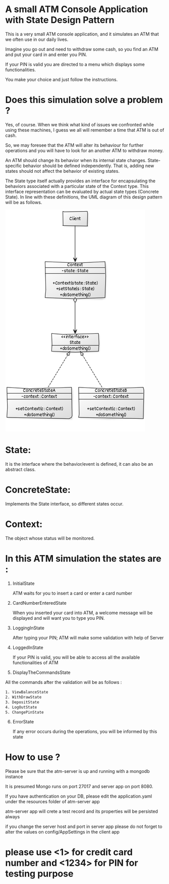 # A small ATM Console Application with State Design Pattern

This is a very small ATM console application, and it simulates an ATM that we often use in our daily lives.

Imagine you go out and need to withdraw some cash, so you find an ATM and put your card in and enter you PIN.

If your PIN is valid you are directed to a menu which displays some functionalities.

You make your choice and just follow the instructions.

# Does this simulation solve a problem ?

Yes, of course. When we think what kind of issues we confronted while using these machines, I guess we all will remember a time that ATM is out of cash.

So, we may foresee that the ATM will alter its behaviour for further operations and you will have to look for an another ATM to withdraw money.

An ATM should change its behavior when its internal state changes. State-specific behavior should be defined independently. That is, adding new states should not affect the behavior of existing states.

The State type itself actually provides an interface for encapsulating the behaviors associated with a particular state of the Context type. This interface representation can be evaluated by actual state types (Concrete State). In line with these definitions, the UML diagram of this design pattern will be as follows.

![img.png](img.png)

# State:
It is the interface where the behavior/event is defined, it can also be an abstract class.

# ConcreteState:
Implements the State interface, so different states occur.

# Context: 
The object whose status will be monitored.

# In this ATM simulation the states are :

1. InitialState

    ATM waits for you to insert a card or enter a card number

2. CardNumberEnteredState
    
    When you inserted your card into ATM, a welcome message will be displayed and will want you to type you PIN.   

3. LoggingInState
    
    After typing your PIN; ATM will make some validation with help of Server

4. LoggedInState
    
    If your PIN is valid, you will be able to access all the available functionalities of ATM    

5. DisplayTheCommandsState
 
All the commands after the validation will be as follows :

    1. ViewBalanceState
    2. WithDrawState
    3. DepositState
    4. LogOutState
    5. ChangePinState

6. ErrorState
    
    If any error occurs during the operations, you will be informed by this state

# How to use ?

 Please be sure that the atm-server is up and running with a mongodb instance

 It is presumed Mongo runs on port 27017 and server app on port 8080.

 If you have authentication on your DB, please edit the application.yaml under the resources folder of atm-server app

 atm-server app will crete a test record and its properties will be persisted always

 if you change the server host and port in server app please do not forget to alter the values on config/AppSettings in the client app

# please use <1> for credit card number and <1234> for PIN for testing purpose







